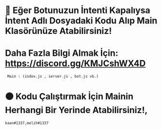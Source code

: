 # 🎉 Eğer Botunuzun İntenti Kapalıysa İntent Adlı Dosyadaki Kodu Alıp Main Klasörünüze Atabilirsiniz!

# Daha Fazla Bilgi Almak İçin: https://discord.gg/KMJCshWX4D

``` Main : (index.js , server.js , bot.js vb.)```

# ⚫  Kodu Çalıştırmak İçin Mainin Herhangi Bir Yerinde Atabilirsiniz!,

```kaan#1337,melih#1337```
